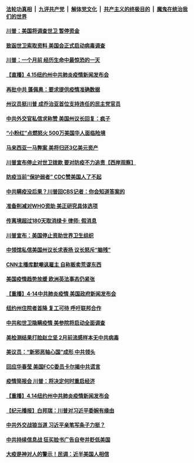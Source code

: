 ####  [法轮功真相](../../../../basic/blob/master/README.md?t=04160230) &nbsp;|&nbsp; [九评共产党](../../../../9ping.md/blob/master/README.md?t=04160230) &nbsp;|&nbsp; [解体党文化](../../../../jtdwh.md/blob/master/README.md?t=04160230)  &nbsp;|&nbsp; [共产主义的终极目的](../../../../gczydzjmd.md/blob/master/README.md?t=04160230) &nbsp;|&nbsp; [魔鬼在统治我们的世界](../../../../mgztzwmdsj.md/blob/master/README.md?t=04160230) 

#### [川普：美国将调查世卫 暂停资金](../pages/prog203/a102823863.md?t=04160230) 

#### [致函世卫索取资料 美国会正式启动病毒调查](../pages/prog203/a102823853.md?t=04160230) 

#### [川普：一个月前 经历生命中最惊恐的一天](../pages/prog203/a102823845.md?t=04160230) 

#### [【直播】4.15纽约州中共肺炎疫情新闻发布会](../pages/prog203/a102822986.md?t=04160230) 

#### [再批中共 蓬佩奥：要求提供疫情准确数据](../pages/prog203/a102823820.md?t=04160230) 

#### [州议员挺川普 成乔治亚首位支持连任的民主党官员](../pages/prog203/a102823811.md?t=04160230) 

#### [中共外交官私信求称赞 美国州议长回复：疯子](../pages/prog203/a102823303.md?t=04160230) 

#### [“小粉红”点燃怒火 500万美国华人面临险境](../pages/prog203/a102823567.md?t=04160230) 

#### [马来西亚一马弊案 美将归还3亿美元资产](../pages/prog203/a102823558.md?t=04160230) 

#### [川普宣布停止对世卫拨款 要对防疫不力追责【西岸观察】](../pages/prog203/a102823504.md?t=04160230) 

#### [防疫当前“保护弱者” CDC赞美国人了不起](../pages/prog203/a102823439.md?t=04160230) 

#### [中共瞒疫没后果？川普回CBS记者：你会知道答案的](../pages/prog203/a102823387.md?t=04160230) 

#### [准备削减对WHO资助 美正研究具体选项](../pages/prog203/a102823371.md?t=04160230) 

#### [传离境超过180天取消绿卡 律师: 假消息](../pages/prog203/a102823323.md?t=04160230) 

#### [川普宣布：美国停止资助世界卫生组织](../pages/prog203/a102823310.md?t=04160230) 

#### [中领馆私信美国州议长求表扬 议长怒斥“脑残”](../pages/prog203/a102823271.md?t=04160230) 

#### [CNN主播库默嘲讽雇主 自称贩卖荒谬东西](../pages/prog203/a102823182.md?t=04160230) 

#### [美国疫情趋势放缓 欧洲英法事态仍紧张](../pages/prog203/a102823299.md?t=04160230) 

#### [【重播】4·14中共肺炎疫情 美国政府新闻发布会](../pages/prog203/a102822987.md?t=04160230) 

#### [纽约州住院者首降 复工可待 呼吁联邦合作](../pages/prog203/a102823237.md?t=04160230) 

#### [中共和世卫隐瞒疫情 美参院将启动全面调查](../pages/prog203/a102823230.md?t=04160230) 

#### [美检测结果打脸赵立坚 2月前流感样本无中共病毒](../pages/prog203/a102823185.md?t=04160230) 

#### [美议员：“新邪恶轴心国”成形 中共领头](../pages/prog203/a102823139.md?t=04160230) 

#### [回应华春莹 美国FCC委员卡尔揭中共谎言](../pages/prog203/a102823107.md?t=04160230) 

#### [疫情简报会 川普：将决定何时重启经济](../pages/prog203/a102823082.md?t=04160230) 

#### [【重播】4.14纽约州中共肺炎疫情新闻发布会](../pages/prog203/a102822985.md?t=04160230) 

#### [【纪元播报】白邦瑞：川普对习近平委婉有缘由](../pages/prog203/a102822841.md?t=04160230) 

#### [中共外交战狼当道 习近平亲笔写条子力挺？](../pages/prog203/a102822659.md?t=04160230) 

#### [中共持续信息战 狂买脸书广告自夸并贬低美国](../pages/prog203/a102822382.md?t=04160230) 

#### [大疫是神对人的警示！民调：近半美国人相信](../pages/prog203/a102822629.md?t=04160230) 


